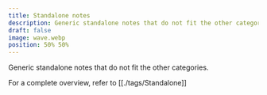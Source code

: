 ```yaml
---
title: Standalone notes
description: Generic standalone notes that do not fit the other categories
draft: false
image: wave.webp
position: 50% 50%
---
```


Generic standalone notes that do not fit the other categories.

For a complete overview, refer to [[./tags/Standalone]]
